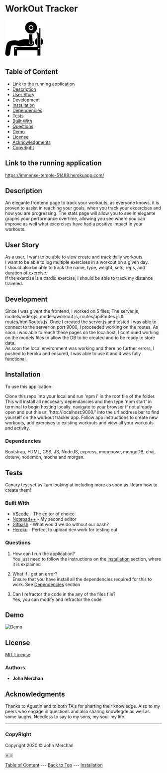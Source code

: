 # WorkOut Tracker  

![icon](./public/img/download.png)

## Table of Content

- [Link to the running application](#link-to-the-running-application)
- [Description](#description)
- [User Story](#user-story)
- [Development](#development)
- [Installation](#installation)
- [Dependencies](#dependencies)
- [Tests](#tests)
- [Built With](#built-with)
- [Questions](#questions)
- [Demo](#demo)
- [License](#license)
- [Acknowledgments](#acknowledgments)
- [CopyRight](#copyright)

## Link to the running application

https://immense-temple-51488.herokuapp.com/

## Description

An elegante frontend page to track your workouts, as everyone knows, it is proven to assist in reaching your goals, when you track your excercises and how you are progressing.
The stats page will allow you to see in elegante graphs your performance overtime, allowing you see where you can improve as well what excercises have had a positive impact in your workouts.

## User Story

As a user, I want to be able to view create and track daily workouts.  
I want to be able to log multiple exercises in a workout on a given day.  
I should also be able to track the name, type, weight, sets, reps, and duration of exercise.  
If the exercise is a cardio exercise, I should be able to track my distance traveled.

## Development

Since I was givent the frontend, I worked on 5 files; The server.js, models/index.js, models/workout.js, routes/apiRoutes.js & routes/htmlRoutes.js. Once I created the server.js and tested I was able to connect to the server on port 9000, I proceeded working on the routes. As soon I was able to reach these pages on the localhost, I continued working on the models files to allow the DB to be created and to be ready to store data.  
As soon the local environment was working and there no further errors, I pushed to heroku and ensured, I was able to use it and it was fully functional.

## Installation

To use this application:

Clone this repo into your local and run 'npm i' in the root file of the folder. This will install all neccesary dependancies and then type 'npm start' in terminal to begin hosting locally. navigate to your browser if not already open and put this url 'http://localhost:9000/' into the url address bar to find yourself on the workout tracker app. Follow app instructions to create new workouts, add exercises to existing workouts and view all your workouts and activity.

### Dependencies

Bootstrap, HTML, CSS, JS, NodeJS, express, mongoose, mongoDB, chai, dotenv, nodemon, mocha and morgan.

## Tests

Canary test set as I am looking at including more as soon as I learn how to create them!

### Built With

- [VScode](https://code.visualstudio.com/) - The editor of choice
- [Notepad++](https://notepad-plus-plus.org/) - My second editor
- [Gitbash](https://gitforwindows.org/) - What would we do without our bash?
- [Heroku](https://heroku.com) - Perfect to upload dev work for testing out

### Questions

1. How can I run the application?  
You just need to follow the instructions on the [installation](#installation) section, where it is explained

2. What if I get an error?  
Ensure that you have install all the dependencies required for this to work. See [Dependencies](#dependencies) section

3. Can I refractor the code in the any of the files file?  
Yes, you can modify and refractor the code

## Demo

![Demo](./public/demo.gif)

## License

[MIT License](./LICENSE)

### Authors

- **John Merchan**

## Acknowledgments

Thanks to Agustin and to both TA's for sharting their knowledge. Also to my peers who engage in questions and also sharing knowlegde as well as some laughs. Needless to say to my sons, my soul-my life.

***

### CopyRight

Copyright 2020 &copy; John Merchan

:australia:

[Table of Content](#Table-of-Content) --- [Back to Top](#Employee-Tracker) --- [Installation](#Installation)